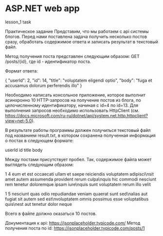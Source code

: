 # ASP.NET web app
lesson_1 task

Практическое задание
Представим, что мы работаем с api системы блогов. Перед нами поставлена задача 
получить несколько постов сразу, обработать содержимое ответа и записать результат 
в текстовый файл.

Метод получения поста представлен следующим образом: GET /posts/{id}, 
где id - идентификатор поста.

Формат ответа:

{
  "userId": 2,
  "id": 14,
  "title": "voluptatem eligendi optio",
  "body": "fuga et accusamus dolorum perferendis illo"
}


Необходимо написать консольное приложение, которое выполнит асинхронно 10 
HTTP-запросов на получение постов из блога, по целочисленному идентификатору, 
начиная с id=4 по id=13. Для выполнения запросов необходимо использовать 
HttpClient (см. https://docs.microsoft.com/ru-ru/dotnet/api/system.net.http.httpclient?view=net-5.0).

В результате работы программы должен получиться текстовый файл под названием 
result.txt, в котором сохранена полученная информация о постах в следующем формате:

userId
id
title
body

Между постами присутствует пробел. Так, содержимое файла может выглядеть 
следующим образом:

1
4
eum et est occaecati
ullam et saepe reiciendis voluptatem adipisci\nsit amet autem assumenda 
provident rerum culpa\nquis hic commodi nesciunt rem tenetur doloremque 
ipsam iure\nquis sunt voluptatem rerum illo velit

1
5
nesciunt quas odio
repudiandae veniam quaerat sunt sed\nalias aut fugiat sit autem sed 
est\nvoluptatem omnis possimus esse voluptatibus quis\nest aut tenetur dolor neque

Всего в файле должно оказаться 10 постов.

Документация к api: https://jsonplaceholder.typicode.com/ 
Метод получения поста по id: https://jsonplaceholder.typicode.com/posts/1

